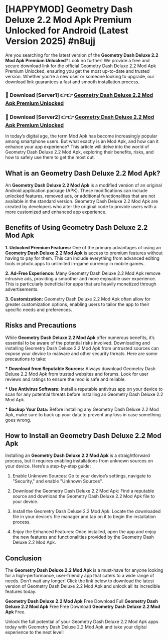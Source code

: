 # [HAPPYMOD] Geometry Dash Deluxe 2.2 Mod Apk Premium Unlocked for Android (Latest Version 2025) #n8ujj

Are you searching for the latest version of the <strong>Geometry Dash Deluxe 2.2 Mod Apk Premium Unlocked</strong>? Look no further! We provide a free and secure download link for the official Geometry Dash Deluxe 2.2 Mod Apk Premium Unlocked, ensuring you get the most up-to-date and trusted version. Whether you're a new user or someone looking to upgrade, our download link guarantees a fast and smooth installation process.


<h3>🔴 Download [Server1] 👉👉 <a href="https://appsnew.pages.dev?q=Geometry+Dash+Deluxe+2.2+Mod+Apk">Geometry Dash Deluxe 2.2 Mod Apk Premium Unlocked</a></h3>

<h3>🔴 Download [Server2] 👉👉 <a href="https://appsnew.pages.dev?q=Geometry+Dash+Deluxe+2.2+Mod+Apk">Geometry Dash Deluxe 2.2 Mod Apk Premium Unlocked</a></h3>


In today’s digital age, the term Mod Apk has become increasingly popular among smartphone users. But what exactly is an Mod Apk, and how can it enhance your app experience? This article will delve into the world of Geometry Dash Deluxe 2.2 Mod Apk, exploring their benefits, risks, and how to safely use them to get the most out.


<h2>What is an Geometry Dash Deluxe 2.2 Mod Apk?</h2>

An <strong>Geometry Dash Deluxe 2.2 Mod Apk</strong> is a modified version of an original Android application package (APK). These modifications can include unlocked features, removed ads, or additional functionalities that are not available in the standard version. Geometry Dash Deluxe 2.2 Mod Apk are created by developers who alter the original code to provide users with a more customized and enhanced app experience.


<h2>Benefits of Using Geometry Dash Deluxe 2.2 Mod Apk</h2>

<strong> 1. Unlocked Premium Features:</strong> One of the primary advantages of using an <strong>Geometry Dash Deluxe 2.2 Mod Apk</strong> is access to premium features without having to pay for them. This can include everything from advanced editing tools in photo apps to unlimited in-game currency in mobile games.

<strong> 2. Ad-Free Experience:</strong> Many Geometry Dash Deluxe 2.2 Mod Apk remove intrusive ads, providing a smoother and more enjoyable user experience. This is particularly beneficial for apps that are heavily monetized through advertisements.

<strong> 3. Customization:</strong> Geometry Dash Deluxe 2.2 Mod Apk often allow for greater customization options, enabling users to tailor the app to their specific needs and preferences.


<h2>Risks and Precautions</h2>

While <strong>Geometry Dash Deluxe 2.2 Mod Apk</strong> offer numerous benefits, it’s essential to be aware of the potential risks involved. Downloading and installing Geometry Dash Deluxe 2.2 Mod Apk from untrusted sources can expose your device to malware and other security threats. Here are some precautions to take:

<strong> * Download from Reputable Sources:</strong> Always download Geometry Dash Deluxe 2.2 Mod Apk from trusted websites and forums. Look for user reviews and ratings to ensure the mod is safe and reliable.

<strong> * Use Antivirus Software:</strong> Install a reputable antivirus app on your device to scan for any potential threats before installing an Geometry Dash Deluxe 2.2 Mod Apk.

<strong> * Backup Your Data:</strong> Before installing any Geometry Dash Deluxe 2.2 Mod Apk, make sure to back up your data to prevent any loss in case something goes wrong.


<h2>How to Install an Geometry Dash Deluxe 2.2 Mod Apk</h2>

Installing an <strong>Geometry Dash Deluxe 2.2 Mod Apk</strong> is a straightforward process, but it requires enabling installations from unknown sources on your device. Here’s a step-by-step guide:

 1. Enable Unknown Sources: Go to your device’s settings, navigate to "Security," and enable "Unknown Sources".

 2. Download the Geometry Dash Deluxe 2.2 Mod Apk: Find a reputable source and download the Geometry Dash Deluxe 2.2 Mod Apk file to your device.

 3. Install the Geometry Dash Deluxe 2.2 Mod Apk: Locate the downloaded file in your device’s file manager and tap on it to begin the installation process.

 4. Enjoy the Enhanced Features: Once installed, open the app and enjoy the new features and functionalities provided by the Geometry Dash Deluxe 2.2 Mod Apk.


<h2><strong>Conclusion</strong></h2>

The <strong>Geometry Dash Deluxe 2.2 Mod Apk</strong> is a must-have for anyone looking for a high-performance, user-friendly app that caters to a wide range of needs. Don’t wait any longer! Click the link below to download the latest version of Geometry Dash Deluxe 2.2 Mod Apk and unlock all its incredible features today.

<strong>Geometry Dash Deluxe 2.2 Mod Apk</strong> Free Download Full <strong>Geometry Dash Deluxe 2.2 Mod Apk</strong> Free Free Download <strong>Geometry Dash Deluxe 2.2 Mod Apk</strong> Free.

Unlock the full potential of your Geometry Dash Deluxe 2.2 Mod Apk apps today with Geometry Dash Deluxe 2.2 Mod Apk and take your digital experience to the next level!